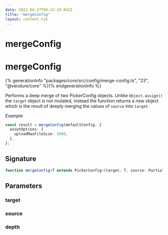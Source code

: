```yaml
---
date: 2022-04-27T09:22:19.042Z
title: "mergeConfig"
layout: content.njk
---
```

[comment]: <> (这个文件是从 PickerCC 源码中生，不要修改。请使用 "docs:build" 脚本命令生成。)

# mergeConfig


# mergeConfig

{% generationInfo "packages/core/src/config/merge-config.ts", "23", "@vendure/core" %}{% endgenerationInfo %}

Performs a deep merge of two PickerConfig objects. Unlike `Object.assign()` the `target` object is
not mutated, instead the function returns a new object which is the result of deeply merging the
values of `source` into `target`.

*Example*

```TypeScript
const result = mergeConfig(defaultConfig, {
  assetOptions: {
    uploadMaxFileSize: 5000,
  },
};
```

## Signature

```typescript
function mergeConfig<T extends PickerConfig>(target: T, source: PartialPickerConfig, depth:  = 0): T
```
## Parameters

### target

### source

### depth

